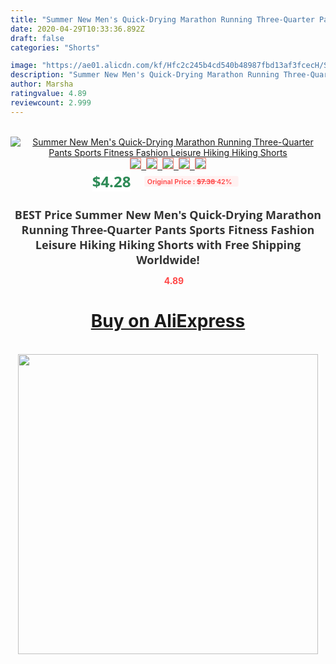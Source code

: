 ```yaml
---
title: "Summer New Men's Quick-Drying Marathon Running Three-Quarter Pants Sports Fitness Fashion Leisure Hiking Hiking Shorts"
date: 2020-04-29T10:33:36.892Z
draft: false
categories: "Shorts"

image: "https://ae01.alicdn.com/kf/Hfc2c245b4cd540b48987fbd13af3fcecH/Summer-New-Men-s-Quick-Drying-Marathon-Running-Three-Quarter-Pants-Sports-Fitness-Fashion-Leisure-Hiking.jpg"
description: "Summer New Men's Quick-Drying Marathon Running Three-Quarter Pants Sports Fitness Fashion Leisure Hiking Hiking Shorts"
author: Marsha
ratingvalue: 4.89
reviewcount: 2.999
---
```

<br>
<div style="text-align: center;">
<a href="https://s.click.aliexpress.com/e/_AMNFm9" target="_blank" rel="nofollow noopener noreferrer"><img alt="Summer New Men's Quick-Drying Marathon Running Three-Quarter Pants Sports Fitness Fashion Leisure Hiking Hiking Shorts" class="magnifier-image" src="https://ae01.alicdn.com/kf/Hfc2c245b4cd540b48987fbd13af3fcecH/Summer-New-Men-s-Quick-Drying-Marathon-Running-Three-Quarter-Pants-Sports-Fitness-Fashion-Leisure-Hiking.jpg_640x640.jpg">
<br>
<img style="border:1px solid salmon" src="https://ae01.alicdn.com/kf/Hfc2c245b4cd540b48987fbd13af3fcecH/Summer-New-Men-s-Quick-Drying-Marathon-Running-Three-Quarter-Pants-Sports-Fitness-Fashion-Leisure-Hiking.jpg_120x120.jpg">&nbsp;&nbsp;<img style="border:1px solid salmon" src="https://ae01.alicdn.com/kf/H4ce14c9b26bd417481bb79ce376eb972d/Summer-New-Men-s-Quick-Drying-Marathon-Running-Three-Quarter-Pants-Sports-Fitness-Fashion-Leisure-Hiking.jpg_120x120.jpg">&nbsp;&nbsp;<img style="border:1px solid salmon" src="https://ae01.alicdn.com/kf/H28e35dc5f38c4e03acc1f71f70fad9bfJ/Summer-New-Men-s-Quick-Drying-Marathon-Running-Three-Quarter-Pants-Sports-Fitness-Fashion-Leisure-Hiking.jpg_120x120.jpg">&nbsp;&nbsp;<img style="border:1px solid salmon" src="https://ae01.alicdn.com/kf/Hdff174bae71c46238a1fd6ac5acba4a67/Summer-New-Men-s-Quick-Drying-Marathon-Running-Three-Quarter-Pants-Sports-Fitness-Fashion-Leisure-Hiking.jpg_120x120.jpg">&nbsp;&nbsp;<img style="border:1px solid salmon" src="https://ae01.alicdn.com/kf/Hd4b453a3f5b244a8aacbce92b17c7d21i/Summer-New-Men-s-Quick-Drying-Marathon-Running-Three-Quarter-Pants-Sports-Fitness-Fashion-Leisure-Hiking.jpg_120x120.jpg"></a></div><br0>
<div style="text-align: center;"><span style="background-color: white; border: 0px; box-sizing: border-box; color: seagreen; display: inline-block; font-family: &quot;open sans&quot; , &quot;arial&quot; , &quot;helvetica&quot; , sans-serif , &quot;heiti&quot;; font-size: 24px; font-stretch: inherit; font-weight: 700; line-height: inherit; margin: 0px 10px 0px 0px; padding: 0px; vertical-align: middle;">$4.28 </span>
<span style="background: rgb(255 , 241 , 241); border-radius: 3px; border: 0px; box-sizing: border-box; color: #ff4747; display: inline-block; font-family: inherit; font-size: 12px; font-stretch: inherit; font-style: inherit; font-variant: inherit; font-weight: 600; line-height: inherit; margin: 0px; padding: 2px 5px; transform: scale(0.9); vertical-align: middle;">Original Price : <b style="text-decoration: line-through;">$7.38 </b> 42%&nbsp;&nbsp;</span></div>
<h1 style="color: #333333; display: inline-block; font-family: &quot;open sans&quot; , &quot;arial&quot; , &quot;helvetica&quot; , sans-serif , &quot;heiti&quot;; font-size: 18px; font-stretch: inherit; font-weight: 700; text-align: center;">BEST Price Summer New Men's Quick-Drying Marathon Running Three-Quarter Pants Sports Fitness Fashion Leisure Hiking Hiking Shorts with Free Shipping Worldwide!</h1>
<div style="color: #ff4747; text-align: center;">
<img src="https://4.bp.blogspot.com/-M0ZcTcb-5uY/XleCXlxnR4I/AAAAAAAAAEc/OrjgMkXV1oMQFaCRZj5HQwOCBcu3w1FegCPcBGAYYCw/s1600/star.png" style="height: 15px;">&nbsp;<b>4.89</b></div>
<div class="button_cont" align="center"><a class="buynow_a" href="https://s.click.aliexpress.com/e/_AMNFm9" target="_blank" rel="nofollow noopener noreferrer"><H1>Buy on AliExpress</H1></a></div><br>
<div class="separator" style="clear: both; text-align: center;">
<img src="https://lh3.googleusercontent.com/-pTy5HemUv9M/XlePHvY0dAI/AAAAAAAAAE4/0nX5iRUoIWY8eMW9Dpxeirr157OZliDIgCLcBGAsYHQ/s1600/badge.gif" width="480">
</div>
